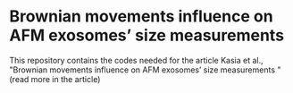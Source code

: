 # Brownian movements influence on AFM exosomes’ size measurements

This repository contains the codes needed for the article Kasia et al., "Brownian movements influence on AFM exosomes’ size measurements "(read more in the article)
